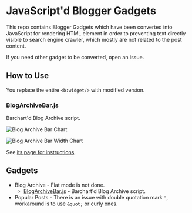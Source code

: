 JavaScript'd Blogger Gadgets
============================

This repo contains Blogger Gadgets which have been converted into JavaScript for rendering HTML element in order to preventing text directly visible to search engine crawler, which mostly are not related to the post content.

If you need other gadget to be converted, open an issue.

How to Use
----------

You replace the entire `<b:widget/>` with modified version.

### BlogArchiveBar.js

Barchart'd Blog Archive script.

![Blog Archive Bar Chart](https://github.com/livibetter/BloggerGadgets.js/raw/master/BlogArchiveBar.png)

![Blog Archive Bar Width Chart](https://github.com/livibetter/BloggerGadgets.js/raw/master/BlogArchiveBarWidth.png)

See [its page for instructions][BlogArchiveBar.js].

[BlogArchiveBar.js]: https://github.com/livibetter/BloggerGadgets.js/blob/master/BlogArchiveBar.md

Gadgets
-------

 * Blog Archive - Flat mode is not done.
     * [BlogArchiveBar.js][] - Barchart'd Blog Archive script.
 * Popular Posts - There is an issue with double quotation mark `"`, workaround is to use `&quot;` or curly ones.
